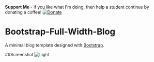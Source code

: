 **Support Me** - If you like what I'm doing, then help a student continue by donating a coffee! [![Donate](https://img.shields.io/badge/Donate-PayPal-green.svg)](https://www.paypal.me/ChrisHannah/5)

# Bootstrap-Full-Width-Blog
A minimal blog template designed with <a href="http://getbootstrap.com/">Bootstrap</a>.

##Screenshot
![Light](https://s3.amazonaws.com/f.cl.ly/items/02001x3q1z2i2H1N2h3V/Screen%20Shot%202015-02-01%20at%2018.17.17.png)
